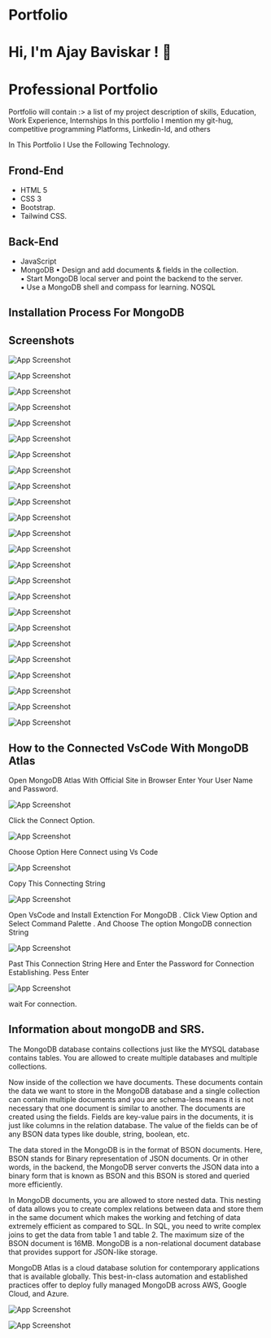 # Portfolio

# Hi, I'm Ajay Baviskar ! 👋


# Professional Portfolio

Portfolio will contain :> a list of my project description of 
skills, Education, Work Experience, Internships
In this portfolio I mention my git-hug, competitive 
programming Platforms, Linkedin-Id, and others


In This Portfolio I Use the Following Technology.


## Frond-End
- HTML 5
- CSS 3
- Bootstrap.
- Tailwind CSS.

## Back-End
- JavaScript
- MongoDB 
▪ Design and add documents & fields in the collection.  
▪ Start MongoDB local server and point the backend to the server.  
▪ Use a MongoDB shell and compass for learning. NOSQL

## Installation Process For MongoDB





## Screenshots

![App Screenshot](https://github.com/Ajaybaviskar/Portfolio/blob/main/All%20MongoDB%20Screen%20Shots/Screenshot%20(99).png?raw=true)

![App Screenshot](https://github.com/Ajaybaviskar/Portfolio/blob/main/All%20MongoDB%20Screen%20Shots/Screenshot%20(100).png?raw=true)

![App Screenshot](https://github.com/Ajaybaviskar/Portfolio/blob/main/All%20MongoDB%20Screen%20Shots/Screenshot%20(101).png?raw=true)

![App Screenshot](https://github.com/Ajaybaviskar/Portfolio/blob/main/All%20MongoDB%20Screen%20Shots/Screenshot%20(102).png?raw=true)

![App Screenshot](https://github.com/Ajaybaviskar/Portfolio/blob/main/All%20MongoDB%20Screen%20Shots/Screenshot%20(103).png?raw=true)

![App Screenshot](https://github.com/Ajaybaviskar/Portfolio/blob/main/All%20MongoDB%20Screen%20Shots/Screenshot%20(104).png?raw=true)

![App Screenshot](https://github.com/Ajaybaviskar/Portfolio/blob/main/All%20MongoDB%20Screen%20Shots/Screenshot%20(105).png?raw=true)

![App Screenshot](https://github.com/Ajaybaviskar/Portfolio/blob/main/All%20MongoDB%20Screen%20Shots/Screenshot%20(115).png?raw=true)

![App Screenshot](https://github.com/Ajaybaviskar/Portfolio/blob/main/All%20MongoDB%20Screen%20Shots/Screenshot%20(116).png?raw=true)

![App Screenshot](https://github.com/Ajaybaviskar/Portfolio/blob/main/All%20MongoDB%20Screen%20Shots/Screenshot%20(117).png?raw=true)

![App Screenshot](https://github.com/Ajaybaviskar/Portfolio/blob/main/All%20MongoDB%20Screen%20Shots/Screenshot%20(118).png?raw=true)

![App Screenshot](https://github.com/Ajaybaviskar/Portfolio/blob/main/All%20MongoDB%20Screen%20Shots/Screenshot%20(119).png?raw=true)

![App Screenshot](https://github.com/Ajaybaviskar/Portfolio/blob/main/All%20MongoDB%20Screen%20Shots/Screenshot%20(120).png?raw=true)

![App Screenshot](https://github.com/Ajaybaviskar/Portfolio/blob/main/All%20MongoDB%20Screen%20Shots/Screenshot%20(121).png?raw=true)

![App Screenshot](https://github.com/Ajaybaviskar/Portfolio/blob/main/All%20MongoDB%20Screen%20Shots/Screenshot%20(122).png?raw=true)

![App Screenshot](https://github.com/Ajaybaviskar/Portfolio/blob/main/All%20MongoDB%20Screen%20Shots/Screenshot%20(123).png?raw=true)

![App Screenshot](https://github.com/Ajaybaviskar/Portfolio/blob/main/All%20MongoDB%20Screen%20Shots/Screenshot%20(124).png?raw=true)

![App Screenshot](https://github.com/Ajaybaviskar/Portfolio/blob/main/All%20MongoDB%20Screen%20Shots/Screenshot%20(125).png?raw=true)

![App Screenshot](https://github.com/Ajaybaviskar/Portfolio/blob/main/All%20MongoDB%20Screen%20Shots/Screenshot%20(126).png?raw=true)

![App Screenshot](https://github.com/Ajaybaviskar/Portfolio/blob/main/All%20MongoDB%20Screen%20Shots/Screenshot%20(127).png?raw=true)

![App Screenshot](https://github.com/Ajaybaviskar/Portfolio/blob/main/All%20MongoDB%20Screen%20Shots/Screenshot%20(128).png?raw=true)

![App Screenshot](https://github.com/Ajaybaviskar/Portfolio/blob/main/All%20MongoDB%20Screen%20Shots/Screenshot%20(129).png?raw=true)

![App Screenshot](https://github.com/Ajaybaviskar/Portfolio/blob/main/All%20MongoDB%20Screen%20Shots/Screenshot%20(130).png?raw=true)

![App Screenshot](https://github.com/Ajaybaviskar/Portfolio/blob/main/All%20MongoDB%20Screen%20Shots/Screenshot%20(131).png?raw=true)


## How to the Connected VsCode With MongoDB Atlas

Open MongoDB Atlas With Official Site in Browser Enter Your User Name and Password.

![App Screenshot](https://github.com/Ajaybaviskar/Portfolio/blob/main/All%20MongoDB%20Screen%20Shots/Screenshot%20(108).png?raw=true)

Click the Connect Option. 

![App Screenshot](https://github.com/Ajaybaviskar/Portfolio/blob/main/All%20MongoDB%20Screen%20Shots/Screenshot%20(109).png?raw=true)

Choose Option Here Connect using Vs Code

![App Screenshot](https://github.com/Ajaybaviskar/Portfolio/blob/main/All%20MongoDB%20Screen%20Shots/Screenshot%20(110).png?raw=true)

Copy This Connecting String 

![App Screenshot](https://github.com/Ajaybaviskar/Portfolio/blob/main/All%20MongoDB%20Screen%20Shots/Screenshot%20(111).png?raw=true)

Open VsCode and Install Extenction For MongoDB . Click View Option and Select Command
Palette . And Choose The option MongoDB connection String 

![App Screenshot](https://github.com/Ajaybaviskar/Portfolio/blob/main/All%20MongoDB%20Screen%20Shots/Screenshot%20(112).png?raw=true)

Past This Connection String Here and Enter the Password for Connection Establishing.
Pess Enter

![App Screenshot](https://github.com/Ajaybaviskar/Portfolio/blob/main/All%20MongoDB%20Screen%20Shots/Screenshot%20(113).png?raw=true)

wait For connection.

















## Information about mongoDB and SRS.
The MongoDB database contains collections just like the MYSQL database contains tables. You are allowed to create multiple databases and multiple collections.

Now inside of the collection we have documents. These documents contain the data we want to store in the MongoDB database and a single collection can contain multiple documents and you are schema-less means it is not necessary that one document is similar to another.
The documents are created using the fields. Fields are key-value pairs in the documents, it is just like columns in the relation database. The value of the fields can be of any BSON data types like double, string, boolean, etc. 

The data stored in the MongoDB is in the format of BSON documents. Here, BSON stands for Binary representation of JSON documents. Or in other words, in the backend, the MongoDB server converts the JSON data into a binary form that is known as BSON and this BSON is stored and queried more efficiently.

In MongoDB documents, you are allowed to store nested data. This nesting of data allows you to create complex relations between data and store them in the same document which makes the working and fetching of data extremely efficient as compared to SQL. In SQL, you need to write complex joins to get the data from table 1 and table 2. The maximum size of the BSON document is 16MB.
MongoDB is a non-relational document database that provides support for JSON-like storage.

MongoDB Atlas is a cloud database solution for contemporary applications that is available globally. This best-in-class automation and established practices offer to deploy fully managed MongoDB across AWS, Google Cloud, and Azure.

![App Screenshot](https://github.com/Ajaybaviskar/Portfolio/blob/main/All%20MongoDB%20Screen%20Shots/Screenshot%20(134).png?raw=true)

![App Screenshot](https://github.com/Ajaybaviskar/Portfolio/blob/main/All%20MongoDB%20Screen%20Shots/Screenshot%20(135).png?raw=true)


